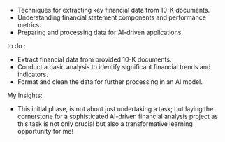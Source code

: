 
- Techniques for extracting key financial data from 10-K documents.
- Understanding financial statement components and performance metrics.
- Preparing and processing data for AI-driven applications.

to do :
- Extract financial data from provided 10-K documents.
- Conduct a basic analysis to identify significant financial trends and indicators.
- Format and clean the data for further processing in an AI model.

My Insights: 
 - This initial phase, is not about just undertaking a task; but laying the cornerstone for a sophisticated AI-driven financial analysis project as this task is not only crucial but also a transformative learning opportunity for me!
